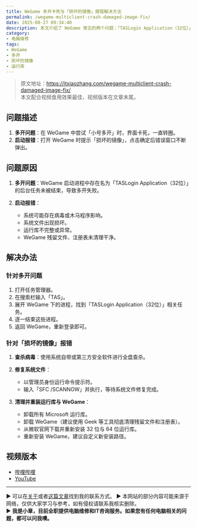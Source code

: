 ```yaml
---
title: WeGame 多开卡死与「损坏的镜像」报错解决方法
permalink: /wegame-multiclient-crash-damaged-image-fix/
date: 2025-08-27 09:34:40
description: 本文介绍了 WeGame 常见的两个问题：「TASLogin Application（32位）」导致的多开卡死，以及启动时报错「损坏的镜像」的原因与解决步骤，帮助用户快速恢复正常使用。
category:
- 电脑维修
tags:
- WeGame
- 多开
- 损坏的镜像
- 运行库
---
```


> 原文地址：<https://itxiaozhang.com/wegame-multiclient-crash-damaged-image-fix/>  
> 本文配合视频食用效果最佳，视频版本在文章末尾。

## 问题描述

1. **多开问题**：在 WeGame 中尝试「小号多开」时，界面卡死，一直转圈。
2. **启动报错**：打开 WeGame 时提示「损坏的镜像」，点击确定后错误窗口不断弹出。

## 问题原因

1. **多开问题**：WeGame 启动进程中存在名为「TASLogin Application（32位）」的后台任务未被结束，导致多开失败。
2. **启动报错**：

   * 系统可能存在病毒或木马程序影响。
   * 系统文件出现损坏。
   * 运行库不完整或异常。
   * WeGame 残留文件、注册表未清理干净。

## 解决办法

### 针对多开问题

1. 打开任务管理器。
2. 在搜索栏输入「TAS」。
3. 展开 WeGame 下的进程，找到「TASLogin Application（32位）」相关任务。
4. 逐一结束这些进程。
5. 返回 WeGame，重新登录即可。

### 针对「损坏的镜像」报错

1. **查杀病毒**：使用系统自带或第三方安全软件进行全盘查杀。
2. **修复系统文件**：

   * 以管理员身份运行命令提示符。
   * 输入「SFC /SCANNOW」并执行，等待系统文件修复完成。
3. **清理并重装运行库与 WeGame**：

   * 卸载所有 Microsoft 运行库。
   * 卸载 WeGame（建议使用 Geek 等工具彻底清理残留文件和注册表）。
   * 从微软官网下载并重新安装 32 位与 64 位运行库。
   * 重新安装 WeGame，建议自定义新安装路径。

## 视频版本

* [哔哩哔哩](https://space.bilibili.com/3546607630944387)
* [YouTube](https://www.youtube.com/@itxiaozhang)

---
▶ 可以在[关于](https://itxiaozhang.com/about/)或者[这篇文章](https://itxiaozhang.com/about-computer-repair-services-with-me/)找到我的联系方式。
▶ 本网站的部分内容可能来源于网络，仅供大家学习与参考，如有侵权请联系我核实删除。  
▶ **我是小章，目前全职提供电脑维修和IT咨询服务。如果您有任何电脑相关的问题，都可以问我噢。**  
